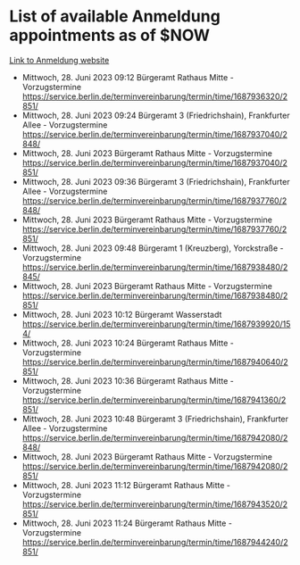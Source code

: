 # List of available Anmeldung appointments as of $NOW
[Link to Anmeldung website](https://service.berlin.de/terminvereinbarung/termin/tag.php?termin=1&anliegen[]=120686&dienstleisterlist=122210,122217,327316,122219,327312,122227,327314,122231,327346,122243,327348,122254,122252,329742,122260,329745,122262,329748,122271,327278,122273,327274,122277,327276,330436,122280,327294,122282,327290,122284,327292,122291,327270,122285,327266,122286,327264,122296,327268,150230,329760,122297,327286,122294,327284,122312,329763,122314,329775,122304,327330,122311,327334,122309,327332,317869,122281,327352,122279,329772,122283,122276,327324,122274,327326,122267,329766,122246,327318,122251,327320,122257,327322,122208,327298,122226,327300&herkunft=http%3A%2F%2Fservice.berlin.de%2Fdienstleistung%2F120686%2F)
- Mittwoch, 28. Juni 2023 09:12 Bürgeramt Rathaus Mitte - Vorzugstermine https://service.berlin.de/terminvereinbarung/termin/time/1687936320/2851/
- Mittwoch, 28. Juni 2023 09:24 Bürgeramt 3 (Friedrichshain), Frankfurter Allee - Vorzugstermine https://service.berlin.de/terminvereinbarung/termin/time/1687937040/2848/
- Mittwoch, 28. Juni 2023  Bürgeramt Rathaus Mitte - Vorzugstermine https://service.berlin.de/terminvereinbarung/termin/time/1687937040/2851/
- Mittwoch, 28. Juni 2023 09:36 Bürgeramt 3 (Friedrichshain), Frankfurter Allee - Vorzugstermine https://service.berlin.de/terminvereinbarung/termin/time/1687937760/2848/
- Mittwoch, 28. Juni 2023  Bürgeramt Rathaus Mitte - Vorzugstermine https://service.berlin.de/terminvereinbarung/termin/time/1687937760/2851/
- Mittwoch, 28. Juni 2023 09:48 Bürgeramt 1 (Kreuzberg), Yorckstraße - Vorzugstermine https://service.berlin.de/terminvereinbarung/termin/time/1687938480/2845/
- Mittwoch, 28. Juni 2023  Bürgeramt Rathaus Mitte - Vorzugstermine https://service.berlin.de/terminvereinbarung/termin/time/1687938480/2851/
- Mittwoch, 28. Juni 2023 10:12 Bürgeramt Wasserstadt https://service.berlin.de/terminvereinbarung/termin/time/1687939920/154/
- Mittwoch, 28. Juni 2023 10:24 Bürgeramt Rathaus Mitte - Vorzugstermine https://service.berlin.de/terminvereinbarung/termin/time/1687940640/2851/
- Mittwoch, 28. Juni 2023 10:36 Bürgeramt Rathaus Mitte - Vorzugstermine https://service.berlin.de/terminvereinbarung/termin/time/1687941360/2851/
- Mittwoch, 28. Juni 2023 10:48 Bürgeramt 3 (Friedrichshain), Frankfurter Allee - Vorzugstermine https://service.berlin.de/terminvereinbarung/termin/time/1687942080/2848/
- Mittwoch, 28. Juni 2023  Bürgeramt Rathaus Mitte - Vorzugstermine https://service.berlin.de/terminvereinbarung/termin/time/1687942080/2851/
- Mittwoch, 28. Juni 2023 11:12 Bürgeramt Rathaus Mitte - Vorzugstermine https://service.berlin.de/terminvereinbarung/termin/time/1687943520/2851/
- Mittwoch, 28. Juni 2023 11:24 Bürgeramt Rathaus Mitte - Vorzugstermine https://service.berlin.de/terminvereinbarung/termin/time/1687944240/2851/
